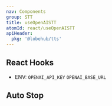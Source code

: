 ```yaml
---
nav: Components
group: STT
title: useOpenAISTT
atomId: react/useOpenAISTT
apiHeader:
  pkg: '@lobehub/tts'
---
```


## React Hooks

- ENV: `OPENAI_API_KEY` `OPENAI_BASE_URL`

<code src="./demos/index.tsx" nopadding></code>

## Auto Stop

<code src="./demos/AutoStop.tsx" nopadding></code>
